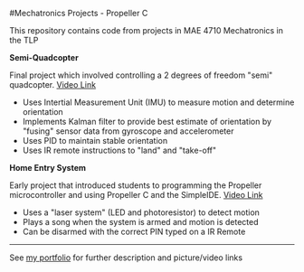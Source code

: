 #Mechatronics Projects - Propeller C

This repository contains code from projects in MAE 4710 Mechatronics in the TLP

**Semi-Quadcopter**

Final project which involved controlling a 2 degrees of freedom "semi" quadcopter. [Video Link](https://drive.google.com/file/d/0B3Y5DLBJ2TJWUmxDdUU1ZF9BMjQ/view?usp=sharing)
* Uses Intertial Measurement Unit (IMU) to measure motion and determine orientation
* Implements Kalman filter to provide best estimate of orientation by "fusing" sensor data from gyroscope and accelerometer
* Uses PID to maintain stable orientation
* Uses IR remote instructions to "land" and "take-off"

**Home Entry System**

Early project that introduced students to programming the Propeller microcontroller and using Propeller C and the SimpleIDE. [Video Link](https://drive.google.com/file/d/0B3Y5DLBJ2TJWTDZTUTZ1QXgzOWs/view?usp=sharing)
* Uses a "laser system" (LED and photoresistor) to detect motion
* Plays a song when the system is armed and motion is detected
* Can be disarmed with the correct PIN typed on a IR Remote

---

See [my portfolio](https://drive.google.com/open?id=0B3Y5DLBJ2TJWdFhZNHNGVEc0V2M) for further description and picture/video links